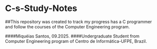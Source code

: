 # C-s-Study-Notes
##This repository was created to track my progress has a C programmer and follow the courses of the Computer Engineering program.

####Miquéias Santos, 09.2025.
####Undergraduate Student from Computer Engineering program of Centro de Informática-UFPE, Brazil.
